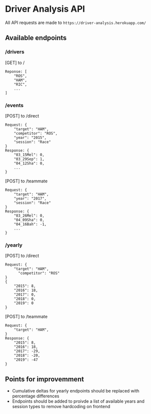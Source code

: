 # Driver Analysis API
All API requests are made to `https://driver-analysis.herokuapp.com/`

## Available endpoints

### /drivers
[GET] to /
```
Reponse: [
    "ROS",
    "HAM",
    "RIC",
    ...
]
```
### /events
[POST] to /direct
```
Request: {
    "target": "HAM",
    "competitor": "ROS",
    "year": "2015",
    "session": "Race"
}
Response: {
    "03_15Mel": 0,
    "03_29Sep": 1,
    "04_12Sha": 0,
    ...
}
```
[POST] to /teammate
```
Request: {
    "target": "HAM",
    "year": "2017",
    "session": "Race"
}
Response: {
    "03_26Mel": 0,
    "04_09Sha": 0,
    "04_16Bah": -1,
    ...
}
```
### /yearly
[POST] to /direct
```
Request: {
    "target": "HAM",
	  "competitor": "ROS"
}
{
    "2015": 8,
    "2016": 18,
    "2017": 0,
    "2018": 0,
    "2019": 0
}
```
[POST] to /teammate
```
Request: {
    "target": "HAM",
}
Response: {
    "2015": 8,
    "2016": 18,
    "2017": -29,
    "2018": -20,
    "2019": -47
}
```

## Points for improvemment
- Cumulative deltas for yearly endpoints should be replaced with percentage differences
- Endpoints should be added to proivde a list of available years and session types to remove hardcoding on frontend
